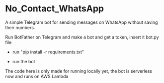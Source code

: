 # No_Contact_WhatsApp

A simple Telegram bot for sending messages on WhatsApp without saving their numbers.

Run BotFather on Telegram and make a bot and get a token, insert it bot.py file 

- run "pip install -r requirements.txt"

- run the bot

The code here is only made for running locally yet, the bot is serverless now and runs on AWS Lambda

